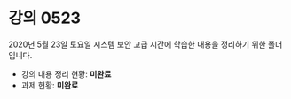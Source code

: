 # 강의 0523
2020년 5월 23일 토요일 시스템 보안 고급 시간에 학습한 내용을 정리하기 위한 폴더입니다.
* 강의 내용 정리 현황: **미완료**
* 과제 현황: **미완료**